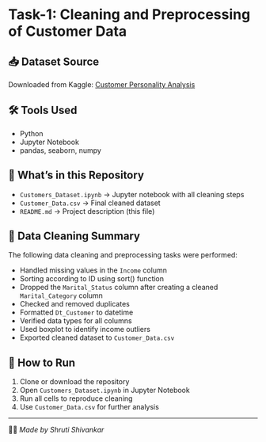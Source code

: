 # Task-1: Cleaning and Preprocessing of Customer Data

## 📥 Dataset Source  
Downloaded from Kaggle: [Customer Personality Analysis](https://www.kaggle.com/datasets/imakash3011/customer-personality-analysis)

## 🛠 Tools Used
- Python
- Jupyter Notebook
- pandas, seaborn, numpy

## 📂 What’s in this Repository
- `Customers_Dataset.ipynb` → Jupyter notebook with all cleaning steps
- `Customer_Data.csv` → Final cleaned dataset
- `README.md` → Project description (this file)

## 🧹 Data Cleaning Summary
The following data cleaning and preprocessing tasks were performed:
- Handled missing values in the `Income` column
- Sorting according to ID using sort() function
- Dropped the `Marital_Status` column after creating a cleaned `Marital_Category` column
- Checked and removed duplicates
- Formatted `Dt_Customer` to datetime
- Verified data types for all columns
- Used boxplot to identify income outliers
- Exported cleaned dataset to `Customer_Data.csv`

## 📌 How to Run
1. Clone or download the repository
2. Open `Customers_Dataset.ipynb` in Jupyter Notebook
3. Run all cells to reproduce cleaning
4. Use `Customer_Data.csv` for further analysis

---

🧑‍💻 _Made by Shruti Shivankar_
